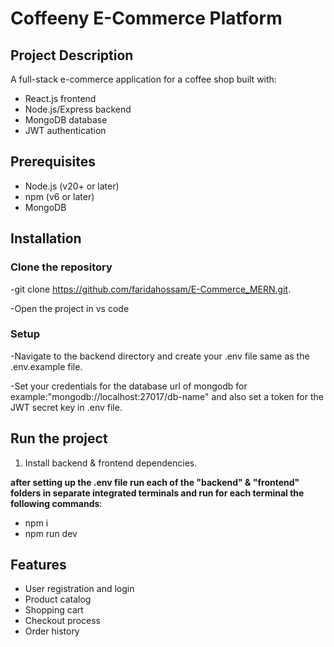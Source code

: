# Coffeeny E-Commerce Platform

## Project Description
A full-stack e-commerce application for a coffee shop built with:
- React.js frontend
- Node.js/Express backend
- MongoDB database
- JWT authentication

## Prerequisites
- Node.js (v20+ or later)
- npm (v6 or later)
- MongoDB 

## Installation

### Clone the repository
-git clone https://github.com/faridahossam/E-Commerce_MERN.git.

-Open the project in vs code

### Setup
-Navigate to the backend directory and create your .env file same as the .env.example file.

-Set your credentials for the database url of mongodb for example:"mongodb://localhost:27017/db-name" and also set a token for the JWT secret key in .env file.

## Run the project
1. Install backend & frontend dependencies.

**after setting up the .env file run each of the "backend" & "frontend" folders in separate integrated terminals and run for each terminal the following commands**:
- npm i
- npm run dev

## Features
- User registration and login
- Product catalog
- Shopping cart
- Checkout process
- Order history
